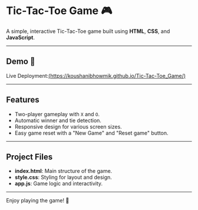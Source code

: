 # Tic-Tac-Toe Game 🎮
A simple, interactive Tic-Tac-Toe game built using **HTML**, **CSS**, and **JavaScript**.

---
## Demo 🚀
Live Deployment:[(https://koushanibhowmik.github.io/Tic-Tac-Toe_Game/)](https://koushanibhowmik.github.io/Tic-Tac-Toe_Game/)

---
## Features
- Two-player gameplay with `X` and `O`.
- Automatic winner and tie detection.
- Responsive design for various screen sizes.
- Easy game reset with a "New Game" and "Reset game" button.

---
## Project Files
- **index.html**: Main structure of the game.
- **style.css**: Styling for layout and design.
- **app.js**: Game logic and interactivity.

---
Enjoy playing the game! 🎉
